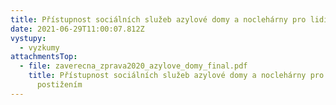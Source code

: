 ```yaml
---
title: Přístupnost sociálních služeb azylové domy a noclehárny pro lidi s postižením
date: 2021-06-29T11:00:07.812Z
vystupy:
  - vyzkumy
attachmentsTop:
  - file: zaverecna_zprava2020_azylove_domy_final.pdf
    title: Přístupnost sociálních služeb azylové domy a noclehárny pro lidi s
      postižením
---
```

